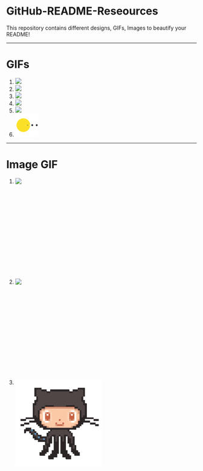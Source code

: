 # GitHub-README-Reseources
This repository contains different designs, GIFs, Images to beautify your README!
<hr>
<!-- GIFs -->
<H1> GIFs </H1>

1. <img src="https://media.giphy.com/media/mGcNjsfWAjY5AEZNw6/giphy.gif" width="60">
2. <img src="https://media.giphy.com/media/LnQjpWaON8nhr21vNW/giphy.gif" width="60">
3. <img src="https://github.com/TheDudeThatCode/TheDudeThatCode/blob/master/Assets/Earth.gif" width="60">
4. <img src="https://github.com/TheDudeThatCode/TheDudeThatCode/blob/master/Assets/Rocket.gif" width="60">
5. <img src="https://raw.githubusercontent.com/alexnaiman/alexnaiman/master/resources/PusheenCompute.gif" width="60" /> 
6. <img src="https://raw.githubusercontent.com/Aniket965/Aniket965/master/pacman.svg?sanitize=true" width="60" >


<hr>

<!-- Image GIFs -->
<h1> Image GIF </h1>

1. <img align='left' src="https://media.giphy.com/media/ieyl9zmCjO4b4t6qoY/giphy.gif" width="230">

<br><br><br><br><br><br><br><br><br><br><br><br><br>

2. <img align='left' src="https://media.giphy.com/media/M9gbBd9nbDrOTu1Mqx/giphy.gif" width="230">

<br><br><br><br><br><br><br><br><br><br><br><br><br>

3. <img align='left' src="https://raw.githubusercontent.com/iCharlesZ/FigureBed/master/img/octocat.gif" width="230">
